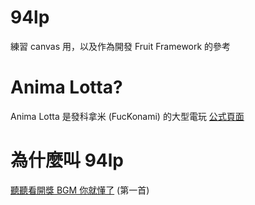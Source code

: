 # 94lp

練習 canvas 用，以及作為開發 Fruit Framework 的參考

# Anima Lotta?

Anima Lotta 是發科拿米 (FucKonami) 的大型電玩 [公式頁面](http://www.konami.jp/products/am_animalotta/index.html)

# 為什麼叫 94lp

[聽聽看開獎 BGM 你就懂了](https://www.youtube.com/watch?v=FVkDcjjaSSU) (第一首)
